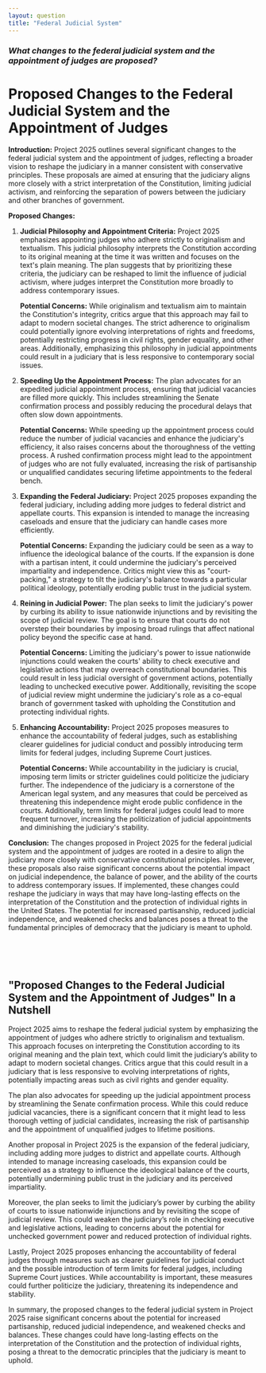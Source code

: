 ```yaml
---
layout: question
title: "Federal Judicial System"
---
```


### *What changes to the federal judicial system and the appointment of judges are proposed?*


# Proposed Changes to the Federal Judicial System and the Appointment of Judges

**Introduction:**
Project 2025 outlines several significant changes to the federal judicial system and the appointment of judges, reflecting a broader vision to reshape the judiciary in a manner consistent with conservative principles. These proposals are aimed at ensuring that the judiciary aligns more closely with a strict interpretation of the Constitution, limiting judicial activism, and reinforcing the separation of powers between the judiciary and other branches of government.

**Proposed Changes:**

1. **Judicial Philosophy and Appointment Criteria:**
   Project 2025 emphasizes appointing judges who adhere strictly to originalism and textualism. This judicial philosophy interprets the Constitution according to its original meaning at the time it was written and focuses on the text's plain meaning. The plan suggests that by prioritizing these criteria, the judiciary can be reshaped to limit the influence of judicial activism, where judges interpret the Constitution more broadly to address contemporary issues.

   **Potential Concerns:**
   While originalism and textualism aim to maintain the Constitution's integrity, critics argue that this approach may fail to adapt to modern societal changes. The strict adherence to originalism could potentially ignore evolving interpretations of rights and freedoms, potentially restricting progress in civil rights, gender equality, and other areas. Additionally, emphasizing this philosophy in judicial appointments could result in a judiciary that is less responsive to contemporary social issues.

2. **Speeding Up the Appointment Process:**
   The plan advocates for an expedited judicial appointment process, ensuring that judicial vacancies are filled more quickly. This includes streamlining the Senate confirmation process and possibly reducing the procedural delays that often slow down appointments.

   **Potential Concerns:**
   While speeding up the appointment process could reduce the number of judicial vacancies and enhance the judiciary's efficiency, it also raises concerns about the thoroughness of the vetting process. A rushed confirmation process might lead to the appointment of judges who are not fully evaluated, increasing the risk of partisanship or unqualified candidates securing lifetime appointments to the federal bench.

3. **Expanding the Federal Judiciary:**
   Project 2025 proposes expanding the federal judiciary, including adding more judges to federal district and appellate courts. This expansion is intended to manage the increasing caseloads and ensure that the judiciary can handle cases more efficiently.

   **Potential Concerns:**
   Expanding the judiciary could be seen as a way to influence the ideological balance of the courts. If the expansion is done with a partisan intent, it could undermine the judiciary's perceived impartiality and independence. Critics might view this as "court-packing," a strategy to tilt the judiciary's balance towards a particular political ideology, potentially eroding public trust in the judicial system.

4. **Reining in Judicial Power:**
   The plan seeks to limit the judiciary's power by curbing its ability to issue nationwide injunctions and by revisiting the scope of judicial review. The goal is to ensure that courts do not overstep their boundaries by imposing broad rulings that affect national policy beyond the specific case at hand.

   **Potential Concerns:**
   Limiting the judiciary's power to issue nationwide injunctions could weaken the courts' ability to check executive and legislative actions that may overreach constitutional boundaries. This could result in less judicial oversight of government actions, potentially leading to unchecked executive power. Additionally, revisiting the scope of judicial review might undermine the judiciary's role as a co-equal branch of government tasked with upholding the Constitution and protecting individual rights.

5. **Enhancing Accountability:**
   Project 2025 proposes measures to enhance the accountability of federal judges, such as establishing clearer guidelines for judicial conduct and possibly introducing term limits for federal judges, including Supreme Court justices.

   **Potential Concerns:**
   While accountability in the judiciary is crucial, imposing term limits or stricter guidelines could politicize the judiciary further. The independence of the judiciary is a cornerstone of the American legal system, and any measures that could be perceived as threatening this independence might erode public confidence in the courts. Additionally, term limits for federal judges could lead to more frequent turnover, increasing the politicization of judicial appointments and diminishing the judiciary's stability.

**Conclusion:**
The changes proposed in Project 2025 for the federal judicial system and the appointment of judges are rooted in a desire to align the judiciary more closely with conservative constitutional principles. However, these proposals also raise significant concerns about the potential impact on judicial independence, the balance of power, and the ability of the courts to address contemporary issues. If implemented, these changes could reshape the judiciary in ways that may have long-lasting effects on the interpretation of the Constitution and the protection of individual rights in the United States. The potential for increased partisanship, reduced judicial independence, and weakened checks and balances poses a threat to the fundamental principles of democracy that the judiciary is meant to uphold.

<br><br><br>

## <span id="nutshell">"Proposed Changes to the Federal Judicial System and the Appointment of Judges" In a Nutshell</span>

Project 2025 aims to reshape the federal judicial system by emphasizing the appointment of judges who adhere strictly to originalism and textualism. This approach focuses on interpreting the Constitution according to its original meaning and the plain text, which could limit the judiciary’s ability to adapt to modern societal changes. Critics argue that this could result in a judiciary that is less responsive to evolving interpretations of rights, potentially impacting areas such as civil rights and gender equality.

The plan also advocates for speeding up the judicial appointment process by streamlining the Senate confirmation process. While this could reduce judicial vacancies, there is a significant concern that it might lead to less thorough vetting of judicial candidates, increasing the risk of partisanship and the appointment of unqualified judges to lifetime positions.

Another proposal in Project 2025 is the expansion of the federal judiciary, including adding more judges to district and appellate courts. Although intended to manage increasing caseloads, this expansion could be perceived as a strategy to influence the ideological balance of the courts, potentially undermining public trust in the judiciary and its perceived impartiality.

Moreover, the plan seeks to limit the judiciary’s power by curbing the ability of courts to issue nationwide injunctions and by revisiting the scope of judicial review. This could weaken the judiciary’s role in checking executive and legislative actions, leading to concerns about the potential for unchecked government power and reduced protection of individual rights.

Lastly, Project 2025 proposes enhancing the accountability of federal judges through measures such as clearer guidelines for judicial conduct and the possible introduction of term limits for federal judges, including Supreme Court justices. While accountability is important, these measures could further politicize the judiciary, threatening its independence and stability.

In summary, the proposed changes to the federal judicial system in Project 2025 raise significant concerns about the potential for increased partisanship, reduced judicial independence, and weakened checks and balances. These changes could have long-lasting effects on the interpretation of the Constitution and the protection of individual rights, posing a threat to the democratic principles that the judiciary is meant to uphold.
